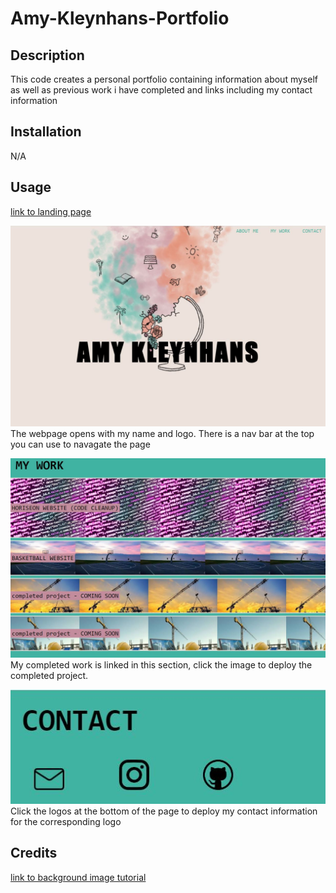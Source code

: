 # Amy-Kleynhans-Portfolio

## Description

This code creates a personal portfolio containing information about myself as well as previous work i have completed and links including my contact information 

## Installation

N/A

## Usage

[link to landing page](https://raw.githack.com/Akleynhans/Amy-Kleynhans-Portfolio/main/index.html)

![Amy portfolio landing page](./assets/images/screenshot1.jpg)
The webpage opens with my name and logo. There is a nav bar at the top you can use to navagate the page

![Amy Portfolio 'My Work' seciont](./assets/images/screenshot2.JPG)
My completed work is linked in this section, click the image to deploy the completed project.

![Amy Portfolio 'contact me' section](./assets/images/screenshot3.jpg)
Click the logos at the bottom of the page to deploy my contact information for the corresponding logo

## Credits

[link to background image tutorial](https://www.w3schools.com/html/html_images_background.asp)





